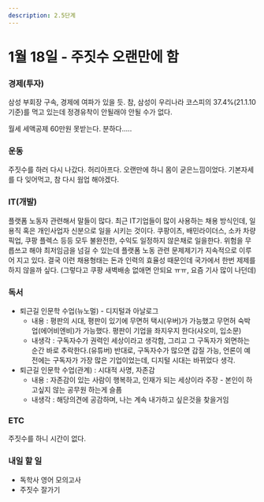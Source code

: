 ```yaml
---
description: 2.5단계
---
```


# 1월 18일 - 주짓수 오랜만에 함

### 경제\(투자\)

삼성 부회장 구속, 경제에 여파가 있을 듯. 참, 삼성이 우리나라 코스피의 37.4%\(21.1.10 기준\)를 먹고 있는데 정경유착이 안될래야 안될 수가 없다.

월세 세액공제 60만원 못받는다. 분하다.....

### 운동

주짓수를 하러 다시 나갔다. 허리아프다. 오랜만에 하니 몸이 굳은느낌이었다. 기본자세를 다 잊어먹고, 참 다시 웜업 해야겠다.

### IT\(개발\)

플랫폼 노동자 관련해서 말들이 많다. 최근 IT기업들이 많이 사용하는 채용 방식인데, 일용직 혹은 개인사업자 신분으로 일을 시키는 것이다. 쿠팡이츠, 배민라이더스, 소카 차량픽업, 쿠팡 플렉스 등등 모두 불완전한, 수익도 일정하지 않은채로 일을한다. 위험을 무릅쓰고 해야 최저임금을 넘길 수 있는데 플랫폼 노동 관련 문제제기가 지속적으로 이루어 지고 있다. 결국 이런 채용형태는 돈과 인력의 효율성 때문인데 국가에서 한번 제제를 하지 않을까 싶다.  \(그렇다고 쿠팡 새벽배송 없애면 안되요 ㅠㅠ, 요즘 기사 많이 나던데\)

### 독서

* 퇴근길 인문학 수업\(뉴노멀\) - 디지털과 아날로그 
  * 내용 : 평판의 시대, 평판이 있기에 무면허 택시\(우버\)가 가능했고 무먼허 숙박업\(에어비엔비\)가 가능했다. 평판이 기업을 좌지우지 한다\(샤오미, 입소문\) 
  * 내생각 : 구독자수가 권력인 세상이라고 생각함, 그리고 그 구독자가 외면하는 순간 바로 추락한다.\(유튜버\) 반대로, 구독자수가 많으면 갑질 가능, 언론이 예전에는 구독자가 가장 많은 기업이었는데, 디지털 시대는 바뀌었다 생각.  
* 퇴근길 인문학 수업\(관계\) : 시대적 사명, 자존감 
  * 내용 : 자존감이 있는 사람이 행복하고, 인재가 되는 세상이라 주장 - 본인이 하고싶지 않는 공무원 하는게 슬픔  
  * 내생각 : 해당의견에 공감하며, 나는 계속 내가하고 싶은것을 찾을거임

### ETC

주짓수를 하니 시간이 없다.

### 내일 할 일

* 독학사 영어 모의고사
* 주짓수 잘가기

